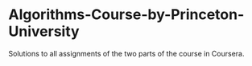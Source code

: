# Algorithms-Course-by-Princeton-University
Solutions to all assignments of the two parts of the course in Coursera.
